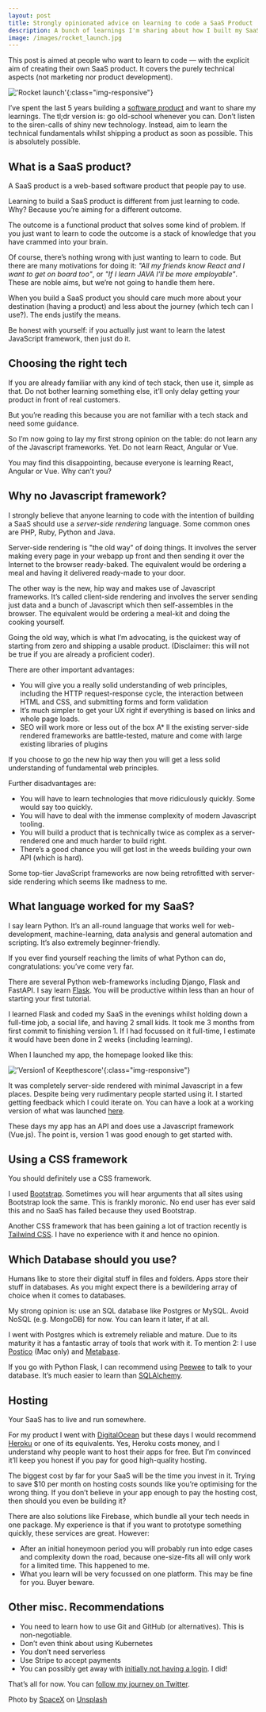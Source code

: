 ```yaml
---
layout: post
title: Strongly opinionated advice on learning to code a SaaS Product 
description: A bunch of learnings I'm sharing about how I built my SaaS product
image: /images/rocket_launch.jpg
---
```


This post is aimed at people who want to learn to code &mdash; with the explicit aim of creating their own SaaS product. It covers the purely technical aspects (not marketing nor product development).

!['Rocket launch'](/images/rocket_launch.jpg){:class="img-responsive"}

I’ve spent the last 5 years building a [software product](https://keepthescore.co/) and want to share my learnings. The tl;dr version is: go old-school whenever you can. Don’t listen to the siren-calls of shiny new technology. Instead, aim to learn the technical fundamentals whilst shipping a product as soon as possible. This is absolutely possible.

## What is a SaaS product?

A SaaS product is a web-based software product that people pay to use. 

Learning to build a SaaS product is different from just learning to code. Why? Because you’re aiming for a different outcome.

The outcome is a functional product that solves some kind of problem. If you just want to learn to code the outcome is a stack of knowledge that you have crammed into your brain.

Of course, there’s nothing wrong with just wanting to learn to code. But there are many motivations for doing it: _"All my friends know React and I want to get on board too"_, or _"If I learn JAVA I’ll be more employable"_. These are noble aims, but we’re not going to handle them here.

When you build a SaaS product you should care much more about your destination (having a product) and less about the journey (which tech can I use?). The ends justify the means. 

Be honest with yourself: if you actually just want to learn the latest JavaScript framework, then just do it.

## Choosing the right tech

If you are already familiar with any kind of tech stack, then use it, simple as that. Do not bother learning something else, it’ll only delay getting your product in front of real customers. 

But you’re reading this because you are not familiar with a tech stack and need some guidance. 

So I’m now going to lay my first strong opinion on the table: do not learn any of the Javascript frameworks. Yet. Do not learn React, Angular or Vue. 

You may find this disappointing, because everyone is learning React, Angular or Vue. Why can’t you?

## Why no Javascript framework?

I strongly believe that anyone learning to code with the intention of building a SaaS should use a _server-side rendering_ language. Some common ones are PHP, Ruby, Python and Java.

Server-side rendering is "the old way" of doing things. It  involves the server making every page in your webapp up front and then sending it over the Internet to the browser ready-baked. The equivalent would be ordering a meal and having it delivered ready-made to your door.

The other way is the new, hip way and makes use of Javascript frameworks. It’s called client-side rendering and involves the server sending just data and a bunch of Javascript which then self-assembles in the browser. The equivalent would be ordering a meal-kit and doing the cooking yourself.

Going the old way, which is what I’m advocating, is the quickest way of starting from zero and shipping a usable product. (Disclaimer: this will not be true if you are already a proficient coder). 

There are other important advantages:

* You will give you  a really solid understanding of web principles, including the HTTP request-response cycle, the interaction between HTML and CSS, and submitting forms and form validation
* It’s much simpler to get your UX right if everything is based on links and whole page loads.
* SEO will work more or less out of the box
A* ll the existing server-side rendered frameworks are battle-tested, mature and come with large existing libraries of plugins

If you choose to go the new hip way then you will get a less solid understanding of fundamental web principles. 

Further disadvantages are:
* You will have to learn technologies that move ridiculously quickly. Some would say too quickly.
* You will have to deal with the immense complexity of modern Javascript tooling.
* You will build a product that is technically twice as complex as a server-rendered one and much harder to build right.
* There’s a good chance you will get lost in the weeds building your own API (which is hard).

Some top-tier JavaScript frameworks are now being retrofitted with server-side rendering which seems like madness to me.

## What language worked for my SaaS?

I say learn Python. It’s an all-round language that works well for web-development, machine-learning, data analysis and general automation and scripting. It’s also extremely beginner-friendly.

If you ever find yourself reaching the limits of what Python can do, congratulations: you’ve come very far.

There are several Python web-frameworks including Django, Flask and FastAPI. I say learn [Flask](https://www.fullstackpython.com/flask.html). You will be productive within less than an hour of starting your first tutorial.

I learned Flask and coded my SaaS in the evenings whilst holding down a full-time job, a social life, and having 2 small kids. It took me 3 months from first commit to finishing version 1. If I had focussed on it full-time, I estimate it would have been done in 2 weeks (including learning).

When I launched my app, the homepage looked like this:

!['Version1 of Keepthescore'](/images/version1.png){:class="img-responsive"}

It was completely server-side rendered with minimal Javascript in a few places. Despite being very rudimentary people started using it. I started getting feedback which I could iterate on. You can have a look at a working version of what was launched [here](https://v1.keepthescore.co). 

These days my app has an API and does use a Javascript framework (Vue.js). The point is, version 1 was good enough to get started with.

## Using a CSS framework
You should definitely use a CSS framework.

I used [Bootstrap](https://getbootstrap.com). Sometimes you will hear arguments that all sites using Bootstrap look the same. This is frankly moronic. No end user has ever said this and no SaaS has failed because they used Bootstrap.

Another CSS framework that has been gaining a lot of traction recently is [Tailwind CSS](https://tailwindcss.com). I have no experience with it and hence no opinion.


## Which Database should you use?


Humans like to store their digital stuff in files and folders. Apps store their stuff in databases. As you might expect there is a bewildering array of choice when it comes to databases.

My strong opinion is: use an SQL database like Postgres or MySQL. Avoid NoSQL (e.g. MongoDB)  for now. You can learn it later, if at all. 

I went with Postgres which is extremely reliable and mature. Due to its maturity it has a fantastic array of tools that work with it. To mention 2: I use [Postico](https://eggerapps.at/postico/) (Mac only) and [Metabase](https://www.metabase.com).

If you go with Python Flask, I can recommend using [Peewee](https://www.fullstackpython.com/peewee.html) to talk to your database. It’s much easier to learn than [SQLAlchemy](https://www.sqlalchemy.org).


## Hosting
Your SaaS has to live and run somewhere.

For my product I went with [DigitalOcean](https://www.digitalocean.com) but these days I would recommend [Heroku](https://www.heroku.com) or one of its equivalents. Yes, Heroku costs money, and I understand why people want to host their apps for free. But I’m convinced it’ll keep you honest if you pay for good high-quality hosting.

The biggest cost by far for your SaaS will be the time you invest in it. Trying to save $10 per month on hosting costs sounds like you’re optimising for the wrong thing. If you don’t believe in your app enough to pay the hosting cost, then should you even be building it? 

There are also solutions like Firebase, which bundle all your tech needs in one package. My experience is that if you want to prototype something quickly, these services are great. However:

* After an initial honeymoon period you will probably run into edge cases and complexity down the road, because one-size-fits all will only work for a limited time. This happened to me.
* What you learn will be very focussed on one platform. This may be fine for you. Buyer beware.
 
## Other misc. Recommendations
* You need to learn how to use Git and GitHub (or alternatives). This is non-negotiable.
* Don’t even think about using Kubernetes 
* You don’t need serverless 
* Use Stripe to accept payments
* You can possibly get away with [initially not having a login](https://casparwre.de/blog/launching-a-product-without-a-login/). I did!


That’s all for now. You can [follow my journey on Twitter](https://twitter.com/wrede).

Photo by <a href="https://unsplash.com/@spacex?utm_source=unsplash&utm_medium=referral&utm_content=creditCopyText">SpaceX</a> on <a href="https://unsplash.com/s/photos/rocket?utm_source=unsplash&utm_medium=referral&utm_content=creditCopyText">Unsplash</a>
  




